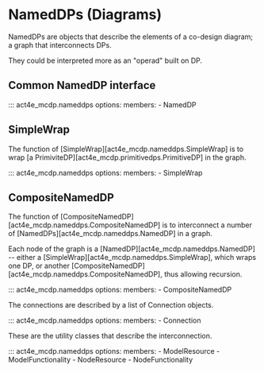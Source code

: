 # NamedDPs (Diagrams)

NamedDPs are objects that describe the elements of a co-design diagram; a graph that interconnects
DPs. 

They could be interpreted more as an "operad" built on DP.


## Common NamedDP interface

::: act4e_mcdp.nameddps
    options:
      members:
        - NamedDP




## SimpleWrap

The function of [SimpleWrap][act4e_mcdp.nameddps.SimpleWrap] is to wrap [a PrimiviteDP][act4e_mcdp.primitivedps.PrimitiveDP] in the graph.

::: act4e_mcdp.nameddps
    options:
       members:
        - SimpleWrap


## CompositeNamedDP

The function of [CompositeNamedDP][act4e_mcdp.nameddps.CompositeNamedDP] is to interconnect
a number of [NamedDPs][act4e_mcdp.nameddps.NamedDP] in a graph.

Each node of the graph is a [NamedDP][act4e_mcdp.nameddps.NamedDP] -- either a [SimpleWrap][act4e_mcdp.nameddps.SimpleWrap], which wraps one DP, or another [CompositeNamedDP][act4e_mcdp.nameddps.CompositeNamedDP], thus allowing recursion.



::: act4e_mcdp.nameddps
    options:
       members:
        - CompositeNamedDP


The connections are described by a list of Connection objects.


::: act4e_mcdp.nameddps
    options:
       members:
        - Connection


These are the utility classes that describe the interconnection.


::: act4e_mcdp.nameddps
    options:
       members:
        - ModelResource
        - ModelFunctionality
        - NodeResource
        - NodeFunctionality
